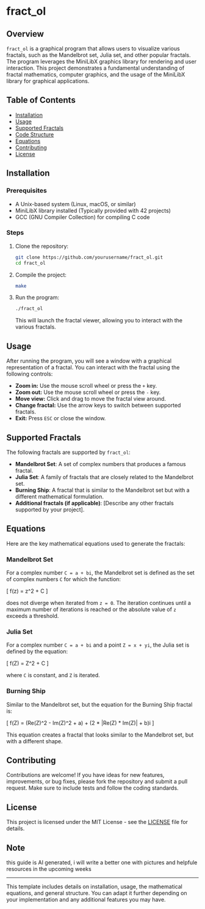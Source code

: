 # fract_ol

## Overview

`fract_ol` is a graphical program that allows users to visualize various fractals, such as the Mandelbrot set, Julia set, and other popular fractals. The program leverages the MiniLibX graphics library for rendering and user interaction. This project demonstrates a fundamental understanding of fractal mathematics, computer graphics, and the usage of the MiniLibX library for graphical applications.

## Table of Contents

- [Installation](#installation)
- [Usage](#usage)
- [Supported Fractals](#supported-fractals)
- [Code Structure](#code-structure)
- [Equations](#equations)
- [Contributing](#contributing)
- [License](#license)

## Installation

### Prerequisites

- A Unix-based system (Linux, macOS, or similar)
- MiniLibX library installed (Typically provided with 42 projects)
- GCC (GNU Compiler Collection) for compiling C code

### Steps

1. Clone the repository:
   ```bash
   git clone https://github.com/yourusername/fract_ol.git
   cd fract_ol
   ```

2. Compile the project:
   ```bash
   make
   ```

3. Run the program:
   ```bash
   ./fract_ol
   ```

   This will launch the fractal viewer, allowing you to interact with the various fractals.

## Usage

After running the program, you will see a window with a graphical representation of a fractal. You can interact with the fractal using the following controls:

- **Zoom in:** Use the mouse scroll wheel or press the `+` key.
- **Zoom out:** Use the mouse scroll wheel or press the `-` key.
- **Move view:** Click and drag to move the fractal view around.
- **Change fractal:** Use the arrow keys to switch between supported fractals.
- **Exit:** Press `ESC` or close the window.

## Supported Fractals

The following fractals are supported by `fract_ol`:

- **Mandelbrot Set**: A set of complex numbers that produces a famous fractal.
- **Julia Set**: A family of fractals that are closely related to the Mandelbrot set.
- **Burning Ship**: A fractal that is similar to the Mandelbrot set but with a different mathematical formulation.
- **Additional fractals (if applicable)**: [Describe any other fractals supported by your project].

## Equations

Here are the key mathematical equations used to generate the fractals:

### Mandelbrot Set

For a complex number `C = a + bi`, the Mandelbrot set is defined as the set of complex numbers `C` for which the function:

\[
f(z) = z^2 + C
\]

does not diverge when iterated from `z = 0`. The iteration continues until a maximum number of iterations is reached or the absolute value of `z` exceeds a threshold.

### Julia Set

For a complex number `C = a + bi` and a point `Z = x + yi`, the Julia set is defined by the equation:

\[
f(Z) = Z^2 + C
\]

where `C` is constant, and `Z` is iterated.

### Burning Ship

Similar to the Mandelbrot set, but the equation for the Burning Ship fractal is:

\[
f(Z) = (Re(Z)^2 - Im(Z)^2 + a) + (2 * |Re(Z) * Im(Z)| + b)i
\]

This equation creates a fractal that looks similar to the Mandelbrot set, but with a different shape.

## Contributing

Contributions are welcome! If you have ideas for new features, improvements, or bug fixes, please fork the repository and submit a pull request. Make sure to include tests and follow the coding standards.

## License

This project is licensed under the MIT License - see the [LICENSE](LICENSE) file for details.
## Note
this guide is AI generated, i will write a better one with pictures and helpfule resources in the upcoming weeks

---

This template includes details on installation, usage, the mathematical equations, and general structure. You can adapt it further depending on your implementation and any additional features you may have.
